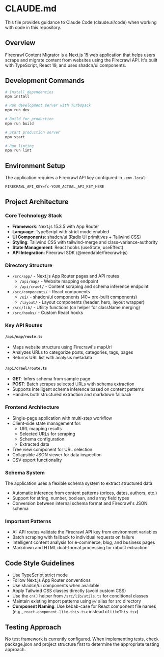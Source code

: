 # CLAUDE.md

This file provides guidance to Claude Code (claude.ai/code) when working with code in this repository.

## Overview

Firecrawl Content Migrator is a Next.js 15 web application that helps users scrape and migrate content from websites using the Firecrawl API. It's built with TypeScript, React 19, and uses shadcn/ui components.

## Development Commands

```bash
# Install dependencies
npm install

# Run development server with Turbopack
npm run dev

# Build for production
npm run build

# Start production server
npm start

# Run linting
npm run lint
```

## Environment Setup

The application requires a Firecrawl API key configured in `.env.local`:
```env
FIRECRAWL_API_KEY=fc-YOUR_ACTUAL_API_KEY_HERE
```

## Project Architecture

### Core Technology Stack
- **Framework**: Next.js 15.3.5 with App Router
- **Language**: TypeScript with strict mode enabled
- **UI Components**: shadcn/ui (Radix UI primitives + Tailwind CSS)
- **Styling**: Tailwind CSS with tailwind-merge and class-variance-authority
- **State Management**: React hooks (useState, useEffect)
- **API Integration**: Firecrawl SDK (@mendable/firecrawl-js)

### Directory Structure
- `/src/app/` - Next.js App Router pages and API routes
  - `/api/map/` - Website mapping endpoint
  - `/api/crawl/` - Content scraping and schema inference endpoint
- `/src/components/` - React components
  - `/ui/` - shadcn/ui components (40+ pre-built components)
  - `/layout/` - Layout components (header, hero, layout wrapper)
- `/src/lib/` - Utility functions (cn helper for className merging)
- `/src/hooks/` - Custom React hooks

### Key API Routes

#### `/api/map/route.ts`
- Maps website structure using Firecrawl's mapUrl
- Analyzes URLs to categorize posts, categories, tags, pages
- Returns URL list with analysis metadata

#### `/api/crawl/route.ts`
- **GET**: Infers schema from sample page
- **POST**: Batch scrapes selected URLs with schema extraction
- Supports intelligent schema inference based on content patterns
- Handles both structured extraction and markdown fallback

### Frontend Architecture
- Single-page application with multi-step workflow
- Client-side state management for:
  - URL mapping results
  - Selected URLs for scraping
  - Schema configuration
  - Extracted data
- Tree view component for URL selection
- Collapsible JSON viewer for data inspection
- CSV export functionality

### Schema System
The application uses a flexible schema system to extract structured data:
- Automatic inference from content patterns (prices, dates, authors, etc.)
- Support for string, number, boolean, and array field types
- Conversion between internal schema format and Firecrawl's JSON schema

### Important Patterns
- All API routes validate the Firecrawl API key from environment variables
- Batch scraping with fallback to individual requests on failure
- Intelligent content analysis for e-commerce, blog, and business pages
- Markdown and HTML dual-format processing for robust extraction

## Code Style Guidelines
- Use TypeScript strict mode
- Follow Next.js App Router conventions
- Use shadcn/ui components when available
- Apply Tailwind CSS classes directly (avoid custom CSS)
- Use the `cn()` helper from `/src/lib/utils.ts` for conditional classes
- Maintain existing import patterns using `@/` alias for src directory
- **Component Naming**: Use kebab-case for React component file names (e.g., `react-component-like-this.tsx` instead of `LikeThis.tsx`)

## Testing Approach
No test framework is currently configured. When implementing tests, check package.json and project structure first to determine the appropriate testing approach.
